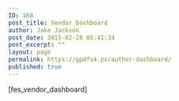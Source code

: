 ```yaml
---
ID: 168
post_title: Vendor Dashboard
author: Jake Jackson
post_date: 2015-02-28 05:41:34
post_excerpt: ""
layout: page
permalink: https://gpdfv4.pv/author-dashboard/
published: true
---
```

[fes_vendor_dashboard]